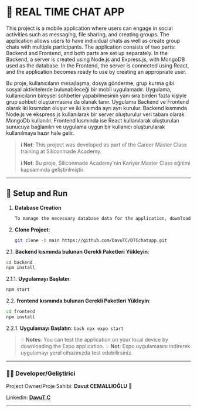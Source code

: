 
# 📱 REAL TIME CHAT APP

This project is a mobile application where users can engage in social activities such as messaging, file sharing, and creating groups. The application allows users to have individual chats as well as create group chats with multiple participants.
The application consists of two parts: Backend and Frontend,
and both parts are set up separately.
In the Backend, a server is created using Node.js and Express.js,
with MongoDB used as the database.
In the Frontend, the server is connected using React,
and the application becomes ready to use by creating an appropriate user.

Bu proje, kullanıcıların mesajlaşma, dosya gönderme, grup kurma gibi sosyal aktivitelerde bulunabileceği bir mobil uygulamadır. Uygulama, kullanıcıların bireysel sohbetler yapabilmesinin yanı sıra birden fazla kişiyle grup sohbeti oluşturmasına da olanak tanır.
Uygulama Backend ve Frontend olarak iki kısımdan oluşur ve iki kısımda ayrı ayrı kurulur. 
Backend kısmında Node.js ve ekspress.js kullanılarak bir server oluşturulur veri tabanı olarak MongoDb kullanılır.
Frontend kısmında ise React kullanılarak oluşturulan sunucuya bağlanılırı ve uygulama uygun bir kullanıcı oluşturularak kullanılmaya hazır hale gelir. 

> **ℹ️ Not**: This project was developed as part of the Career Master Class training at Siliconmade Academy.
> 
> **ℹ️ Not**: Bu proje, Siliconmade Academy'nin Kariyer Master Class eğitimi kapsamında geliştirilmiştir.

---

## 🚀 Setup and Run

1. **Database Creation**
   ```bash
   To manage the necessary database data for the application, download MongoDb and install it on your computer. 
   ```

2. **Clone Project**:
   ```bash
   git clone -b main https://github.com/DavuTC/DTCchatapp.git
   ```

2.1. **Backend kısmında bulunan Gerekli Paketleri Yükleyin**:
   ```bash
   cd backend
   npm install
   ```
     
2.1.1. **Uygulamayı Başlatın**:
   ```bash
   npm start
   ```

2.2. **frontend kısmında bulunan Gerekli Paketleri Yükleyin**:
   ```bash
   cd frontend
   npm install
   ```
2.2.1. **Uygulamayı Başlatın**:
       ```bash
       npx expo start
       ```

> 💡 **Notes**: You can test the application on your local device by downloading the Expo application.
> 💡 **Not**: Expo uygulamasını indirerek uygulamayı yerel cihazınızda test edebilirsiniz.

---

### 👨‍💻 Developer/Geliştirici

Project Owner/Proje Sahibi: **Davut CEMALLIOĞLU** 👋

Linkedin: [**DavuT.C**](https://www.linkedin.com/in/davutc/)

---
